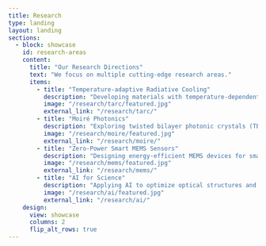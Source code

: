 ```yaml
---
title: Research
type: landing
layout: landing
sections:
  - block: showcase
    id: research-areas
    content:
      title: "Our Research Directions"
      text: "We focus on multiple cutting-edge research areas."
      items:
        - title: "Temperature-adaptive Radiative Cooling"
          description: "Developing materials with temperature-dependent emissivity for energy-efficient thermal regulation."
          image: "/research/tarc/featured.jpg"
          external_link: "/research/tarc/"
        - title: "Moiré Photonics"
          description: "Exploring twisted bilayer photonic crystals (TBPCs) for novel optical properties."
          image: "/research/moire/featured.jpg"
          external_link: "/research/moire/"
        - title: "Zero-Power Smart MEMS Sensors"
          description: "Designing energy-efficient MEMS devices for smart city applications."
          image: "/research/mems/featured.jpg"
          external_link: "/research/mems/"
        - title: "AI for Science"
          description: "Applying AI to optimize optical structures and scientific research methodologies."
          image: "/research/ai/featured.jpg"
          external_link: "/research/ai/"
    design:
      view: showcase
      columns: 2
      flip_alt_rows: true
---
```

